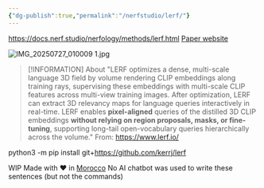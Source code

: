 ```yaml
---
{"dg-publish":true,"permalink":"/nerfstudio/lerf/"}
---
```


https://docs.nerf.studio/nerfology/methods/lerf.html
[Paper website](https://www.lerf.io/)

![IMG_20250727_010009 1.jpg](/img/user/Assets/IMG_20250727_010009%201.jpg)

> [!INFORMATION] About
> "LERF optimizes a dense, multi-scale language 3D field by volume rendering CLIP embeddings along training rays, supervising these embeddings with multi-scale CLIP features across multi-view training images. After optimization, LERF can extract 3D relevancy maps for language queries interactively in real-time. LERF enables **pixel-aligned** queries of the distilled 3D CLIP embeddings **without relying on region proposals, masks, or fine-tuning**, supporting long-tail open-vocabulary queries hierarchically across the volume."
> From: https://www.lerf.io/

python3 -m pip install git+https://github.com/kerrj/lerf 

WIP
Made with ❤️ in [Morocco](https://www.google.com/search?q=Morocco&client=firefox-b-d&sca_esv=0c2e3acf227f4533&sxsrf=AE3TifPxQHRmqHBLU2o4tpsh0hnbHAfeew%3A1753568930760&ei=olaFaJOgLoqIkdUP2br16AM&ved=0ahUKEwiT-dOpyduOAxUKRKQEHVldHT0Q4dUDCBA&uact=5&oq=Morocco&gs_lp=Egxnd3Mtd2l6LXNlcnAiB01vcm9jY28yChAjGIAEGCcYigUyChAuGIAEGEMYigUyChAAGIAEGEMYigUyChAAGIAEGEMYigUyChAAGIAEGEMYigUyChAAGIAEGEMYigUyChAAGIAEGEMYigUyChAAGIAEGEMYigUyChAAGIAEGEMYigUyDhAuGIAEGMcBGMsBGK8BSP8fULAFWP8JcAF4AZABAJgBfaAB0QKqAQMwLjO4AQPIAQD4AQGYAgSgAt8CwgIKEAAYsAMY1gQYR8ICDRAAGIAEGLADGEMYigXCAgYQABgHGB7CAgcQLhiABBgKwgIHEAAYgAQYCsICDRAuGIAEGMcBGAoYrwGYAwCIBgGQBgySBwMxLjOgB7slsgcDMC4zuAfbAsIHAzItNMgHDQ&sclient=gws-wiz-serp) 
No AI chatbot was used to write these sentences (but not the commands)
